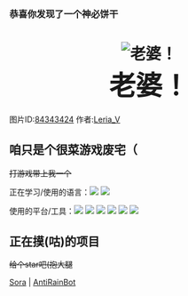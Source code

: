 ### 恭喜你发现了一个神必饼干

<h1 align="center">
  <img src="https://user-images.githubusercontent.com/7535224/126739404-b82e0f8e-cbda-4f8e-934d-c811323356f8.jpg" alt="老婆！">
  <br>
  <font size="12">
    老婆！
  </font>
  <br>
</h1>

图片ID:[84343424](https://www.pixiv.net/artworks/84343424) 作者:[Leria_V](https://www.pixiv.net/users/19440186)

## 咱只是个很菜游戏废宅（

~~打游戏带上我一个~~

正在学习/使用的语言：[![](https://img.shields.io/badge/.Net-%23239120.svg?&style=flat-square&logo=c-sharp&logoColor=white)](https://docs.microsoft.com/en-us/dotnet/csharp/) [![](https://img.shields.io/badge/Go-blue.svg?&style=flat-square&logo=go&logoColor=white)](https://golang.org/)

使用的平台/工具：[![](https://img.shields.io/badge/IDE-Visual%20Studio-purple?style=flat-square&logo=visual-studio)](https://visualstudio.microsoft.com/zh-hans/) [![](https://img.shields.io/badge/IDE-Goland-blue?style=flat-square&logo=IntelliJ%20IDEA)](https://www.jetbrains.com/go/) [![](https://img.shields.io/badge/IDE-Rider-black?style=flat-square&logo=IntelliJ%20IDEA)](https://www.jetbrains.com/rider/) [![](https://img.shields.io/badge/Tool-Visual%20Studio%20Code-blue?style=flat-square&logo=visual-studio-code)](https://code.visualstudio.com/) [![](https://img.shields.io/badge/Tool-ReSharper-green?style=flat-square&logo=IntelliJ%20IDEA)](https://www.jetbrains.com/resharper/) [![](https://img.shields.io/badge/-Git-f05032?style=flat-square&logo=git&logoColor=white)](https://git-scm.com/)

## 正在摸(咕)的项目
~~给个star吧(抱大腿~~

[Sora](https://github.com/Yukari316/Sora) | [AntiRainBot](https://github.com/Yukari316/AntiRainBot)
